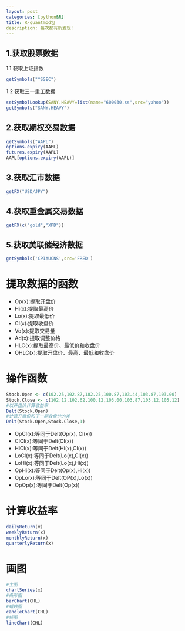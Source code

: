 ```yaml
---
layout: post  
categories: [python&R]  
title: R-quantmod包  
description: 每次都有新发现！
---
```



## 1.获取股票数据

1.1 获取上证指数


```r
getSymbols("^SSEC")
```

1.2 获取三一重工数据

```r
setSymbolLookup(SANY.HEAVY=list(name="600030.ss",src="yahoo"))
getSymbols("SANY.HEAVY")
```

## 2.获取期权交易数据


```r
getSymbols("AAPL")
options.expiry(AAPL)
futures.expiry(AAPL)
AAPL[options.expiry(AAPL)]
```

## 3.获取汇市数据


```r
getFX("USD/JPY")
```

## 4.获取重金属交易数据


```r
getFX(c("gold","XPD"))
```

## 5.获取美联储经济数据

```r
getSymbols('CPIAUCNS',src='FRED')
```

# 提取数据的函数

- Op(x):提取开盘价
- Hi(x):提取最高价
- Lo(x):提取最低价
- Cl(x):提取收盘价
- Vo(x):提取交易量
- Ad(x):提取调整价格
- HLC(x):提取最高价、最低价和收盘价
- OHLC(x):提取开盘价、最高、最低和收盘价

# 操作函数


```r
Stock.Open <- c(102.25,102.87,102.25,100.87,103.44,103.87,103.00)
Stock.Close <- c(102.12,102.62,100.12,103.00,103.87,103.12,105.12)
#以开盘价计算收益率
Delt(Stock.Open)
#计算开盘价和下一期收盘价的差
Delt(Stock.Open,Stock.Close,1)
```

- OpCl(x):等同于Delt(Op(x), Cl(x))
- ClCl(x):等同于Delt(Cl(x))
- HiCl(x):等同于Delt(Hi(x),Cl(x))
- LoCl(x):等同于Delt(Lo(x),Cl(x))
- LoHi(x):等同于Delt(Lo(x),Hi(x))
- OpHi(x):等同于Delt(Op(x),Hi(x))
- OpLo(x):等同于Delt(OP(x),Lo(x))
- OpOp(x):等同于Delt(Op(x))


# 计算收益率



```r
dailyReturn(x)
weeklyReturn(x)
monthlyReturn(x)
quarterlyReturn(x)
```


# 画图


```r
#主图
chartSeries(x)
#条形图
barChart(CHL)
#蜡烛图
candleChart(CHL)
#线图
lineChart(CHL)
```

